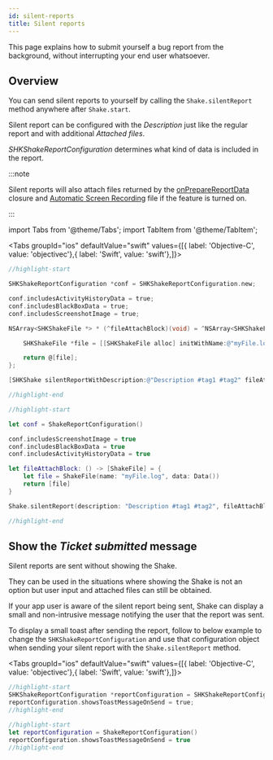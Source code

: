 ```yaml
---
id: silent-reports
title: Silent reports
---
```

This page explains how to submit yourself a bug report from the background, without interrupting your end user whatsoever.

## Overview
You can send silent reports to yourself by calling the `Shake.silentReport` method anywhere after `Shake.start`.

Silent report can be configured with the *Description* just like the regular report and with additional *Attached files*.

*SHKShakeReportConfiguration* determines what kind of data is included in the report.

:::note

Silent reports will also attach files returned by the [onPrepareReportData](ios/attachments.md) closure and [Automatic Screen Recording](ios/automatic-screen-recording.md) file if the feature is turned on.

:::

import Tabs from '@theme/Tabs';
import TabItem from '@theme/TabItem';

<Tabs groupId="ios" defaultValue="swift" values={[{ label: 'Objective-C', value: 'objectivec'},{ label: 'Swift', value: 'swift'},]}><TabItem value="objectivec">

```objectivec title="AppDelegate.m"
//highlight-start

SHKShakeReportConfiguration *conf = SHKShakeReportConfiguration.new;

conf.includesActivityHistoryData = true;
conf.includesBlackBoxData = true;
conf.includesScreenshotImage = true;

NSArray<SHKShakeFile *> * (^fileAttachBlock)(void) = ^NSArray<SHKShakeFile *> *(void) {

    SHKShakeFile *file = [[SHKShakeFile alloc] initWithName:@"myFile.log" andData:NSData.new];

    return @[file];
};

[SHKShake silentReportWithDescription:@"Description #tag1 #tag2" fileAttachBlock:fileAttachBlock reportConfiguration:conf];

//highlight-end
```

</TabItem><TabItem value="swift">

```swift title="AppDelegate.swift"
//highlight-start

let conf = ShakeReportConfiguration()

conf.includesScreenshotImage = true
conf.includesBlackBoxData = true
conf.includesActivityHistoryData = true

let fileAttachBlock: () -> [ShakeFile] = {
    let file = ShakeFile(name: "myFile.log", data: Data())
    return [file]
}

Shake.silentReport(description: "Description #tag1 #tag2", fileAttachBlock: fileAttachBlock, reportConfiguration: conf)

//highlight-end
```

</TabItem></Tabs>


## Show the *Ticket submitted* message

Silent reports are sent without showing the Shake.

They can be used in the situations where showing the Shake is not an option but user input and attached files can still be obtained.

If your app user is aware of the silent report being sent, Shake can display a small and non-intrusive message notifying the user that the report was sent.

To display a small toast after sending the report, follow to below example to change the `SHKShakeReportConfiguration` and use that configuration object when 
sending your silent report with the `Shake.silentReport` method.

<Tabs groupId="ios" defaultValue="swift" values={[{ label: 'Objective-C', value: 'objectivec'},{ label: 'Swift', value: 'swift'},]}><TabItem value="objectivec">

```objectivec title="AppDelegate.m"
//highlight-start
SHKShakeReportConfiguration *reportConfiguration = SHKShakeReportConfiguration.new;
reportConfiguration.showsToastMessageOnSend = true;
//highlight-end
```

</TabItem><TabItem value="swift">

```swift title="AppDelegate.swift"
//highlight-start
let reportConfiguration = ShakeReportConfiguration()
reportConfiguration.showsToastMessageOnSend = true
//highlight-end
```

</TabItem></Tabs>

